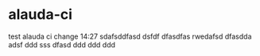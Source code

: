 # alauda-ci

test alauda ci
change 14:27
sdafsddfasd
dsfdf   dfasdfas
rwedafsd
dfasdda
adsf
ddd
sss
dfasd
ddd
ddd
ddd

